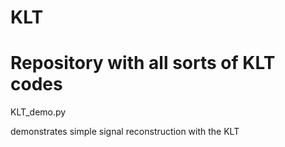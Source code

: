 # KLT

# Repository with all sorts of KLT codes

KLT_demo.py

demonstrates simple signal reconstruction with the KLT
